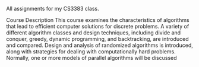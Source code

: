 All assignments for my CS3383 class. 

Course Description
This course examines the characteristics of algorithms that lead to efficient computer solutions for discrete problems. 
A variety of different algorithm classes and design techniques, including divide and conquer, greedy, dynamic programming, and backtracking, are introduced and compared. 
Design and analysis of randomized algorithms is introduced, along with strategies for dealing with computationally hard problems. 
Normally, one or more models of parallel algorithms will be discussed
